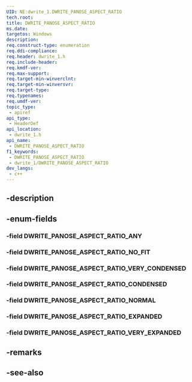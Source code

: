```yaml
---
UID: NE:dwrite_1.DWRITE_PANOSE_ASPECT_RATIO
tech.root: 
title: DWRITE_PANOSE_ASPECT_RATIO
ms.date: 
targetos: Windows
description: 
req.construct-type: enumeration
req.ddi-compliance: 
req.header: dwrite_1.h
req.include-header: 
req.kmdf-ver: 
req.max-support: 
req.target-min-winverclnt: 
req.target-min-winversvr: 
req.target-type: 
req.typenames: 
req.umdf-ver: 
topic_type:
 - apiref
api_type:
 - HeaderDef
api_location:
 - dwrite_1.h
api_name:
 - DWRITE_PANOSE_ASPECT_RATIO
f1_keywords:
 - DWRITE_PANOSE_ASPECT_RATIO
 - dwrite_1/DWRITE_PANOSE_ASPECT_RATIO
dev_langs:
 - c++
---
```


## -description

## -enum-fields

### -field DWRITE_PANOSE_ASPECT_RATIO_ANY

### -field DWRITE_PANOSE_ASPECT_RATIO_NO_FIT

### -field DWRITE_PANOSE_ASPECT_RATIO_VERY_CONDENSED

### -field DWRITE_PANOSE_ASPECT_RATIO_CONDENSED

### -field DWRITE_PANOSE_ASPECT_RATIO_NORMAL

### -field DWRITE_PANOSE_ASPECT_RATIO_EXPANDED

### -field DWRITE_PANOSE_ASPECT_RATIO_VERY_EXPANDED

## -remarks

## -see-also

